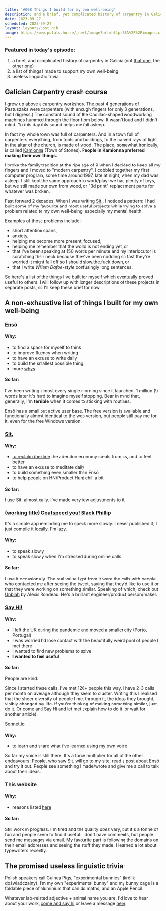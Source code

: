 ```yaml
---
title: '#008 Things I build for my own well-being'
description: and a brief, yet complicated history of carpentry in Galicia
date: 2023-09-27
scheduled: 2023-09-27
layout: layouts/post.njk
image: https://www.potato.horse/_next/image?url=https%3A%2F%2Fimages.ctfassets.net%2Fhyylafu4fjks%2F5II9ZElSYHJMwwfqOstAUZ%2F7feb916809844a32fecf5ef75db4fa44%2F187645860_461996798431815_7608224688697832132_n_17998562548336246.jpg&w=2048&q=75
---
```


### Featured in today's episode:

1. a brief, and complicated history of carpentry in Galicia (not [that one](https://en.wikipedia.org/wiki/Galicia_(Spain)), the [other one](https://en.wikipedia.org/wiki/Galicia_%28Eastern_Europe%29))
2. a list of things I made to support my own well-being
3. useless linguistic trivia

## Galician Carpentry crash course

I grew up above a carpentry workshop. The past 4 generations of Pastuszaks were carpenters (with enough fingers for only 3 generations, but I digress.) The constant sound of the Cadillac-shaped woodworking machines hummed through the floor from below. It wasn't loud and I didn't mind. To this day this sound helps me fall asleep. 

In fact my whole town was full of carpenters. And in a town full of carpenters everything, from tools and buildings, to the carved rays of light in the altar of the church, is made of wood. The place, somewhat ironically, is called [Kamionna](https://days.sonnet.io/#1988-05-07) (Town of Stones). **People in Kamionna preferred making their own things.**

I broke the family tradition at the ripe age of 9 when I decided to keep all my fingers and I moved to "modern carpentry". I cobbled together my first computer program, some time around 1997, late at night, when my dad was asleep. I still kept the same approach to work/play: we had plenty of toys, but we still made our own from wood, or "3d print" replacement parts for whatever was broken.

Fast forward 2 decades. When I was writing [Sit.](https://sonnet.io/posts/sit), I noticed a pattern: I had built some of my favourite and most useful projects while trying to solve a problem related to my own well-being, especially my mental health. 

Examples of those problems include: 

- short attention spans,
- anxiety,
- helping me become more present, focused,
- helping me remember that the world is not ending yet, or
- that I've been speaking at 150 words per minute and my interlocutor is scratching their neck because they've been nodding so fast they're worried it might fall off so I should slow.the.fuck.down, or
- that I write *Willem Dafoe-style* confusingly long sentences.

So here's a list of the things I've built for myself which eventually proved useful to others. I will follow up with longer descriptions of these projects in separate posts, so I'll keep these brief for now.

## A non-exhaustive list of things I built for my own well-being

### [Ensō](https://enso.sonnet.io)

#### Why:
- to find a space for myself to think
- to improve fluency when writing
- to have an excuse to write daily
- to build the smallest possible thing
- more [whys](https://sonnet.io/posts/ulysses/)

#### So far:

I've been writing almost every single morning since it launched. 1 million (!) words later it's hard to imagine myself stopping. Bear in mind that, generally, I'm **terrible** when it comes to sticking with routines.

Ensō has a small but active user base. The free version is available and functionally almost identical to the web version, but people still pay me for it, even for the free Windows version.

### [Sit.](https://sit.sonnet.io)

#### Why:
- [to reclaim the time](https://sonnet.io/posts/sit/) the attention economy steals from us, and to feel better
- to have an excuse to meditate daily
- to build something even smaller than Ensō
- to help people on HN/Product Hunt chill a bit

#### So far: 
I use Sit. almost daily. I've made very few adjustments to it. 

### [(working title) Goatspeed you! Black Phillip](https://twitter.com/rafalpast/status/1272945933228167169)

It's a simple app reminding me to speak more slowly. I never published it, I just compile it locally. I'm lazy.

#### Why:
- to speak slowly
- to speak slowly when I'm stressed during online calls

#### So far:
I use it occasionally. The real value I got from it were the calls with people who contacted me after seeing the tweet, saying that they'd like to use it or that they were working on something similar. Speaking of which, check out [Unblah](https://unblah.me) by Alexis Rondeau. He's a brilliant engineer/product person/maker. 

### [Say Hi!](https://sonnet.io/posts/hi)

#### Why:
- I left the UK during the pandemic and moved a smaller city (Porto, Portugal)
- I was worried I'd lose contact with the beautifully weird pool of people I met there
- I wanted to find new problems to solve
- **I wanted to feel useful**

#### So far:

People are kind.

Since I started these calls, I've met 120+ people this way. I have 2-3 calls per month on average although they seem to cluster. Writing this I realised that the sheer diversity of people I met through it, the ideas they brought, visibly changed my life. If you're thinking of making something similar, just do it. Or come and Say Hi and let met explain how to do it (or wait for another article). 

[Sonnet.io](https://sonnet.io) 

#### Why:
- to learn and share what I've learned using my own voice

So far my voice is still there. It's a force multiplier for all of the other endeavours: People, who saw Sit. will go to my site, read a post about Ensō and try it out. People see something I made/wrote and give me a call to talk about their ideas.

### This website

#### Why: 
- reasons listed [here](https://untested.sonnet.io/posts/001/)

#### So far:
Still work in progress. I'm tired and the quality *does* vary, but it's a tonne of fun and people seem to find it useful. I don't have comments, but people send me messages via email. My favourite part is following the domains on their email addresses and seeing the stuff they made. I learned a lot about typewriters recently.


## The promised useless linguistic trivia:

Polish speakers call Guinea Pigs, "experimental bunnies" (królik doświadczalny). I'm my own "experimental bunny" and my bunny cage is a foldable piece of aluminium that can do maths, and an Apple Pencil.

Whatever lab-related adjective + animal name you are, I'd love to hear about your work, [come and say hi](https://sonnet.io/posts/hi) or leave a message [here](mailto:hello@sonnet.io).

